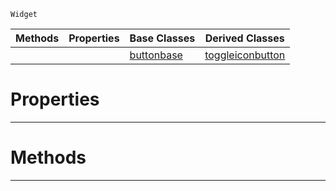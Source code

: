  `Widget`

|Methods|Properties|Base Classes|Derived Classes|
|---|---|---|---|
| | |[buttonbase](https://github.com/zeroengineteam/ZeroDocs/blob/master/code_reference/class_reference/buttonbase.markdown)|[toggleiconbutton](https://github.com/zeroengineteam/ZeroDocs/blob/master/code_reference/class_reference/toggleiconbutton.markdown)|


 #  Properties


---  
 #  Methods


---  
 

 
